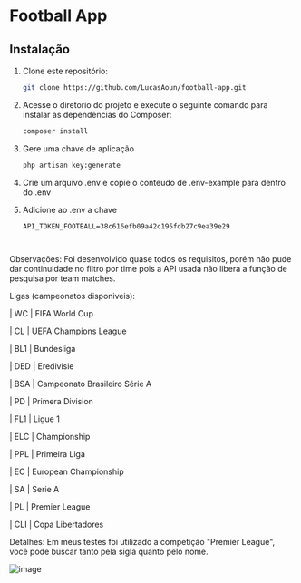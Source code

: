 # Football App

## Instalação

1. Clone este repositório:

   ```bash
   git clone https://github.com/LucasAoun/football-app.git

2. Acesse o diretorio do projeto e execute o seguinte comando para instalar as dependências do Composer:
   ```bash
   composer install
   
3. Gere uma chave de aplicação
   ```bash
   php artisan key:generate

4. Crie um arquivo .env e copie o conteudo de .env-example para dentro do .env
5. Adicione ao .env a chave
    ```
   API_TOKEN_FOOTBALL=38c616efb09a42c195fdb27c9ea39e29



Observações:
Foi desenvolvido quase todos os requisitos, porém não pude dar continuidade no filtro por time pois a API usada não libera a função de pesquisa por team matches.


Ligas (campeonatos disponiveis):

 | WC | FIFA World Cup
 
 | CL | UEFA Champions League
 
 | BL1 | Bundesliga
 
 | DED | Eredivisie
 
 | BSA | Campeonato Brasileiro Série A

 | PD | Primera Division

 | FL1 | Ligue 1
 
 | ELC | Championship
 
 | PPL | Primeira Liga
 
 | EC | European Championship

 | SA | Serie A

 | PL | Premier League

 | CLI | Copa Libertadores


Detalhes: Em meus testes foi utilizado a competição "Premier League", você pode buscar tanto pela sigla quanto pelo nome.

![image](https://github.com/user-attachments/assets/e1e87f41-ceec-4b82-969e-cc07ef6c61ad)

 
